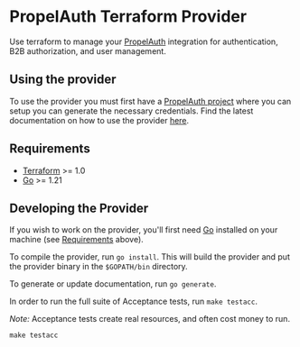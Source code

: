 # PropelAuth Terraform Provider

Use terraform to manage your [PropelAuth](https://www.propelauth.com/) integration for authentication, B2B authorization, and user management.

## Using the provider

To use the provider you must first have a [PropelAuth project](https://app.propelauth.com/) where you can setup you can generate the necessary credentials. Find the latest documentation on how to use the provider [here](https://registry.terraform.io/providers/PropelAuth/propelauth/latest/docs).

## Requirements

- [Terraform](https://developer.hashicorp.com/terraform/downloads) >= 1.0
- [Go](https://golang.org/doc/install) >= 1.21

## Developing the Provider

If you wish to work on the provider, you'll first need [Go](http://www.golang.org) installed on your machine (see [Requirements](#requirements) above).

To compile the provider, run `go install`. This will build the provider and put the provider binary in the `$GOPATH/bin` directory.

To generate or update documentation, run `go generate`.

In order to run the full suite of Acceptance tests, run `make testacc`.

*Note:* Acceptance tests create real resources, and often cost money to run.

```shell
make testacc
```
